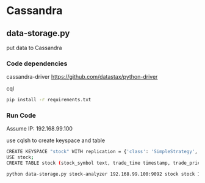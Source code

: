 # Cassandra

## data-storage.py
put data to Cassandra

### Code dependencies
cassandra-driver    https://github.com/datastax/python-driver

cql

```sh
pip install -r requirements.txt
```

### Run Code
Assume IP: 192.168.99.100

use cqlsh to create keyspace and table
```sh
CREATE KEYSPACE "stock" WITH replication = {'class': 'SimpleStrategy', 'replication_factor': 1} AND durable_writes = 'true';
USE stock;
CREATE TABLE stock (stock_symbol text, trade_time timestamp, trade_price float, PRIMARY KEY (stock_symbol,trade_time));
```

```sh
python data-storage.py stock-analyzer 192.168.99.100:9092 stock stock 192.168.99.100
```
